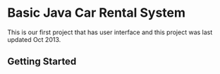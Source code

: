# Basic Java Car Rental System

This is our first project that has user interface and this project was last updated Oct 2013.

## Getting Started

